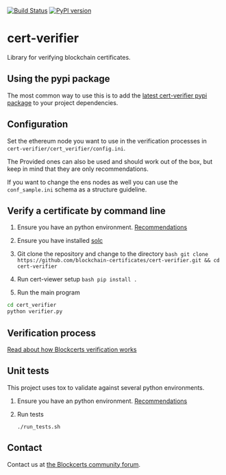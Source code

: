 [![Build Status](https://travis-ci.org/blockchain-certificates/cert-verifier.svg?branch=master)](https://travis-ci.org/blockchain-certificates/cert-verifier)
[![PyPI version](https://badge.fury.io/py/cert-verifier.svg)](https://badge.fury.io/py/cert-verifier)

# cert-verifier
Library for verifying blockchain certificates.

## Using the pypi package

The most common way to use this is to add the [latest cert-verifier pypi package](https://badge.fury.io/py/cert-verifier) to your project dependencies. 

## Configuration

Set the ethereum node you want to use in the verification processes in ``` cert-verifier/cert_verifier/config.ini ```.

The Provided ones can also be used and should work out of the box, but keep in mind that they are only recommendations.

If you want to change the ens nodes as well you can use the ```conf_sample.ini``` schema as a structure guideline.
## Verify a certificate by command line

1. Ensure you have an python environment. [Recommendations](https://github.com/blockchain-certificates/cert-issuer/blob/master/docs/virtualenv.md)

2. Ensure you have installed [solc](https://solidity.readthedocs.io/en/v0.5.3/installing-solidity.html)

3. Git clone the repository and change to the directory 
``` bash git clone https://github.com/blockchain-certificates/cert-verifier.git && cd cert-verifier ```

4. Run cert-viewer setup ```bash pip install . ```

5. Run the main program
  ```bash
  cd cert_verifier
  python verifier.py
  ```
  
## Verification process

[Read about how Blockcerts verification works](https://github.com/blockchain-certificates/cert-verifier-js#verification-process)

## Unit tests

This project uses tox to validate against several python environments.

1. Ensure you have an python environment. [Recommendations](https://github.com/blockchain-certificates/cert-issuer/blob/master/docs/virtualenv.md)

2. Run tests
    ```
    ./run_tests.sh
    ```

## Contact

Contact us at [the Blockcerts community forum](http://community.blockcerts.org/).
